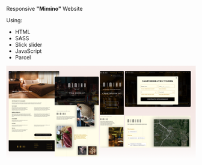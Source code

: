 Responsive **"Mimino"** Website

Using:

- HTML
- SASS
- Slick slider
- JavaScript
- Parcel

![preview](./src/images/preview.png)
